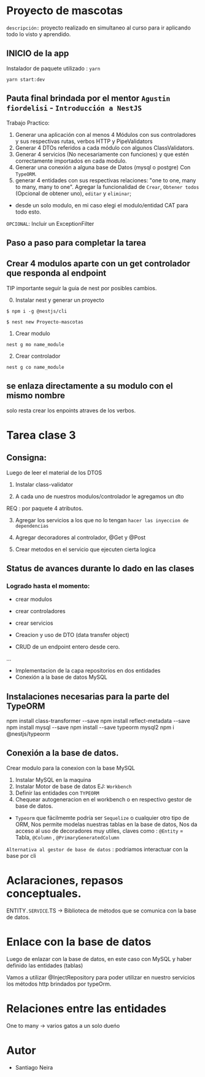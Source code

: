# Proyecto de mascotas
``descripción:`` proyecto realizado en simultaneo al curso para ir aplicando todo lo visto y aprendido. 

## INICIO de la app
Instalador de paquete utilizado : ``yarn``

````
yarn start:dev 
````

## Pauta final brindada por el mentor ``Agustin fiordelisi`` - ``Introducción a NestJS``
Trabajo Practico: 
 1. Generar una aplicación con al menos 4 Módulos con sus controladores y sus respectivas rutas, verbos HTTP y PipeValidators 
 2. Generar 4 DTOs referidos a cada módulo con algunos ClassValidators. 
 3. Generar 4 servicios (No necesariamente con funciones) y que estén correctamente importados en cada modulo. 
 4. Generar una conexión a alguna base de Datos (mysql o postgre) Con ``TypeORM``.
 5. generar 4 entidades con sus respectivas relaciones: "one to one, many to many, many to one".
  Agregar la funcionalidad de ``Crear``, ``Obtener todos`` (Opcional de obtener uno), ``editar`` y ``eliminar``; 
  
  * desde un solo modulo, en mi caso elegi el modulo/entidad CAT para todo esto.
  
  ``OPCIONAL``: Incluir un ExceptionFilter


## Paso a paso para completar la tarea

## Crear 4 modulos aparte con un get controlador que responda al endpoint

TIP importante seguir la guia de nest por posibles cambios.

0. Instalar nest y generar un proyecto

````
$ npm i -g @nestjs/cli

$ nest new Proyecto-mascotas
````

1. Crear modulo

````
nest g mo name_module
````

2. Crear controlador

````
nest g co name_module
````

## se enlaza directamente a su modulo con el mismo nombre
solo resta crear los enpoints atraves de los verbos.


# Tarea clase 3

## Consigna: 

Luego de leer el material de los DTOS

1. Instalar class-validator

2. A cada uno de nuestros modulos/controlador le agregamos un dto

REQ : por paquete 4 atributos.

3. Agregar los servicios a los que no lo tengan `hacer las inyeccion de dependencias`


4. Agregar decoradores al controlador, @Get y @Post


5. Crear metodos en el servicio que ejecuten cierta logica


## Status de avances durante lo dado en las clases

### Logrado hasta el momento:
 
 - crear modulos
 - crear controladores
 - crear servicios

 - Creacion y uso de DTO (data transfer object)
 - CRUD de un endpoint entero desde cero.

... 
- Implementacion de la capa repositorios en dos entidades
- Conexión a la base de datos MySQL


## Instalaciones necesarias para la parte del TypeORM


npm install class-transformer --save
npm install reflect-metadata --save
npm install mysql --save
npm install --save typeorm mysql2
npm i @nestjs/typeorm


## Conexión a la base de datos.
Crear modulo para la conexion con la base MySQL

1. Instalar MySQL en la maquina
2. Instalar Motor de base de datos EJ: ``Workbench``
3. Definir las entidades con ``TYPEORM``
4. Chequear autogeneracion en el workbench o en respectivo gestor de base de datos.

- ``Typeorm`` que fácilmemte podría ser ``Sequelize`` o cualquier otro tipo de ORM,
Nos permite modelas nuestras tablas en la base de datos,
Nos da acceso al uso de decoradores muy utiles, claves como : ``@Entity`` = Tabla,  ``@Column`` , ``@PrimaryGeneratedColumn``

``Alternativa al gestor de base de datos`` : podriamos interactuar con la base por cli

# Aclaraciones, repasos conceptuales.

ENTITY``.SERVICE``.TS ->  Biblioteca de métodos que se comunica con la base de datos.


# Enlace con la base de datos

Luego de enlazar con la base de datos, en este caso con MySQL y haber definido las entidades (tablas)

Vamos a utilizar @InjectRepository para poder utilizar en nuestro servicios los métodos http brindados por typeOrm.


# Relaciones entre las entidades

One to many -> varios gatos a un solo dueńo


# Autor

- Santiago Neira